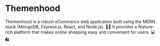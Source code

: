 # Themenhood

Themenhood is a robust eCommerce web application built using the MERN stack (MongoDB, Express.js, React, and Node.js). 🛒✨ It provides a feature-rich platform that makes online shopping easy and convenient for users. 💻🛍️